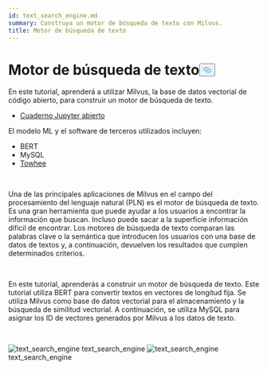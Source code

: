 ```yaml
---
id: text_search_engine.md
summary: Construya un motor de búsqueda de texto con Milvus.
title: Motor de búsqueda de texto
---
```

<h1 id="Text-Search-Engine" class="common-anchor-header">Motor de búsqueda de texto<button data-href="#Text-Search-Engine" class="anchor-icon" translate="no">
      <svg translate="no"
        aria-hidden="true"
        focusable="false"
        height="20"
        version="1.1"
        viewBox="0 0 16 16"
        width="16"
      >
        <path
          fill="#0092E4"
          fill-rule="evenodd"
          d="M4 9h1v1H4c-1.5 0-3-1.69-3-3.5S2.55 3 4 3h4c1.45 0 3 1.69 3 3.5 0 1.41-.91 2.72-2 3.25V8.59c.58-.45 1-1.27 1-2.09C10 5.22 8.98 4 8 4H4c-.98 0-2 1.22-2 2.5S3 9 4 9zm9-3h-1v1h1c1 0 2 1.22 2 2.5S13.98 12 13 12H9c-.98 0-2-1.22-2-2.5 0-.83.42-1.64 1-2.09V6.25c-1.09.53-2 1.84-2 3.25C6 11.31 7.55 13 9 13h4c1.45 0 3-1.69 3-3.5S14.5 6 13 6z"
        ></path>
      </svg>
    </button></h1><p>En este tutorial, aprenderá a utilizar Milvus, la base de datos vectorial de código abierto, para construir un motor de búsqueda de texto.</p>
<ul>
<li><a href="https://github.com/towhee-io/examples/tree/main/nlp/text_search">Cuaderno Jupyter abierto</a></li>
</ul>
<p>El modelo ML y el software de terceros utilizados incluyen:</p>
<ul>
<li>BERT</li>
<li>MySQL</li>
<li><a href="https://towhee.io/">Towhee</a></li>
</ul>
<p><br/></p>
<p>Una de las principales aplicaciones de Milvus en el campo del procesamiento del lenguaje natural (PLN) es el motor de búsqueda de texto. Es una gran herramienta que puede ayudar a los usuarios a encontrar la información que buscan. Incluso puede sacar a la superficie información difícil de encontrar. Los motores de búsqueda de texto comparan las palabras clave o la semántica que introducen los usuarios con una base de datos de textos y, a continuación, devuelven los resultados que cumplen determinados criterios.</p>
<p><br/></p>
<p>En este tutorial, aprenderás a construir un motor de búsqueda de texto. Este tutorial utiliza BERT para convertir textos en vectores de longitud fija. Se utiliza Milvus como base de datos vectorial para el almacenamiento y la búsqueda de similitud vectorial. A continuación, se utiliza MySQL para asignar los ID de vectores generados por Milvus a los datos de texto.</p>
<p><br/></p>
<p>
  
   <span class="img-wrapper"> <img translate="no" src="/docs/v2.4.x/assets/text_search_engine.png" alt="text_search_engine" class="doc-image" id="text_search_engine" />
   </span> <span class="img-wrapper"> <span>text_search_engine</span> <img translate="no" src="/docs/v2.4.x/assets/text_search_engine_demo.png" alt="text_search_engine" class="doc-image" id="text_search_engine" /><span>text_search_engine</span> </span></p>
